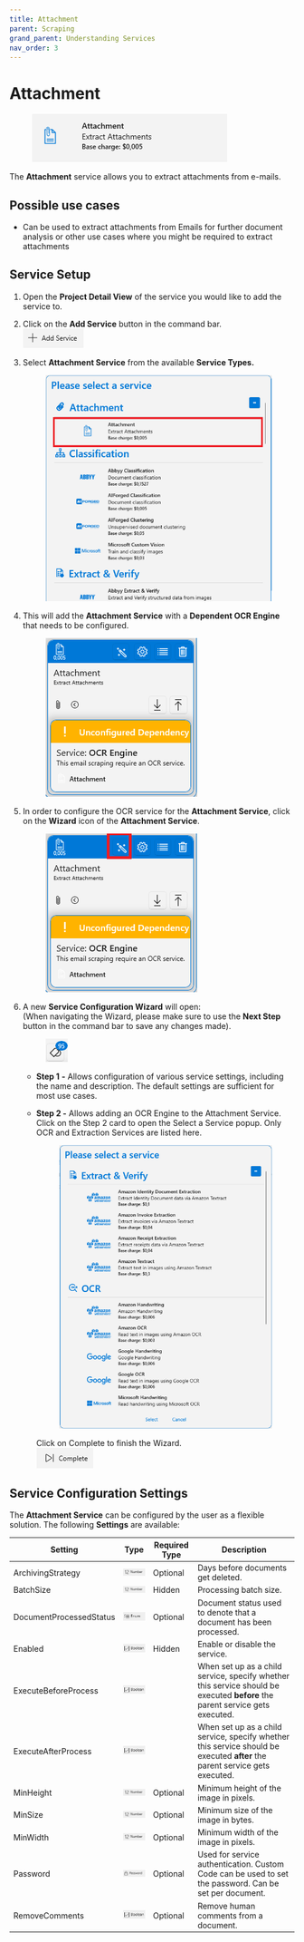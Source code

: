 ```yaml
---
title: Attachment
parent: Scraping
grand_parent: Understanding Services
nav_order: 3
---
```


# Attachment

<figure><img src="../../.gitbook/assets/image (40) (2).png" alt=""><figcaption></figcaption></figure>

The **Attachment** service allows you to extract attachments from e-mails.&#x20;

## Possible use cases

* Can be used to extract attachments from Emails for further document analysis or other use cases where you might be required to extract attachments

## Service Setup

1. Open the **Project Detail View** of the service you would like to add the service to.
2. Click on the **Add Service** button in the command bar.\
   ![](<../../.gitbook/assets/image (16).png>)
3.  Select **Attachment Service** from the available **Service Types.**

    <figure><img src="../../.gitbook/assets/image (14).png" alt=""><figcaption></figcaption></figure>
4.  This will add the **Attachment Service** with a **Dependent OCR Engine** that needs to be configured.

    <figure><img src="../../.gitbook/assets/image (12) (1).png" alt=""><figcaption></figcaption></figure>
5.  In order to configure the OCR service for the **Attachment Service**, click on the **Wizard** icon of the **Attachment Service**.

    <figure><img src="../../.gitbook/assets/image (10).png" alt=""><figcaption></figcaption></figure>
6.  A new **Service Configuration Wizard** will open:\
    (When navigating the Wizard, please make sure to use the **Next Step** button in the command bar to save any changes made).

    <figure><img src="../../.gitbook/assets/image (8) (1).png" alt=""><figcaption></figcaption></figure>

    * **Step 1** **-** Allows configuration of various service settings, including the name and description. The default settings are sufficient for most use cases.
    *   **Step 2 -** Allows adding an OCR Engine to the Attachment Service. Click on the Step 2 card to open the Select a Service popup. Only OCR and Extraction Services are listed here.

        <figure><img src="../../.gitbook/assets/image (4) (1) (3).png" alt=""><figcaption></figcaption></figure>

        Click on Complete to finish the Wizard.\
        ![](<../../.gitbook/assets/image (84) (1).png>)

## Service Configuration Settings

The **Attachment Service** can be configured by the user as a flexible solution. The following **Settings** are available:

| Setting                 | Type                                                               | Required Type | Description                                                                                                                  |
| ----------------------- | ------------------------------------------------------------------ | ------------- | ---------------------------------------------------------------------------------------------------------------------------- |
| ArchivingStrategy       | ![](<../../.gitbook/assets/image (14) (6).png>)                    | Optional      | Days before documents get deleted.                                                                                           |
| BatchSize               | ![](<../../.gitbook/assets/image (5) (3).png>)                     | Hidden        | Processing batch size.                                                                                                       |
| DocumentProcessedStatus | ![](<../../.gitbook/assets/image (6) (4).png>)                     | Optional      | Document status used to denote that a document has been processed.                                                           |
| Enabled                 | ![](<../../.gitbook/assets/image (15) (1) (6).png>)                | Hidden        | Enable or disable the service.                                                                                               |
| ExecuteBeforeProcess    | ![](<../../.gitbook/assets/image (15) (1) (3).png>)                |               | When set up as a child service, specify whether this service should be executed **before** the parent service gets executed. |
| ExecuteAfterProcess     | ![](<../../.gitbook/assets/image (1) (1) (3) (1) (1) (2) (4).png>) |               | When set up as a child service, specify whether this service should be executed **after** the parent service gets executed.  |
| MinHeight               | ![](<../../.gitbook/assets/image (5) (3).png>)                     | Optional      | Minimum height of the image in pixels.                                                                                       |
| MinSize                 | ![](<../../.gitbook/assets/image (5) (3).png>)                     | Optional      | Minimum size of the image in bytes.                                                                                          |
| MinWidth                | ![](<../../.gitbook/assets/image (5) (3).png>)                     | Optional      | Minimum width of the image in pixels.                                                                                        |
| Password                | ![](<../../.gitbook/assets/image (3) (5) (1).png>)                 | Optional      | Used for service authentication. Custom Code can be used to set the password. Can be set per document.                       |
| RemoveComments          | ![](<../../.gitbook/assets/image (1) (1) (3) (1) (1) (2) (7).png>) | Optional      | Remove human comments from a document.                                                                                       |
